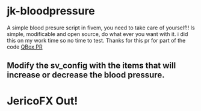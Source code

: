 # jk-bloodpressure

A simple blood presure script in fivem, you need to take care of yourself!!
Is simple, modificable and open source, do what ever you want with it.
i did this on my work time so no time to test.
Thanks for this pr for part of the code 
[QBox PR](https://github.com/Qbox-project/qbx_playerstates/pull/1/commits/4b37847a02dac02d3007ab0a0b1e97e91671a50b)

## Modify the sv_config with the items that will increase or decrease the blood pressure.

# JericoFX Out!